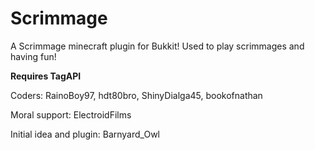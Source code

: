 Scrimmage
=====
A Scrimmage minecraft plugin for Bukkit! Used to play scrimmages and having fun!

__Requires TagAPI__

Coders: RainoBoy97, hdt80bro, ShinyDialga45, bookofnathan

Moral support: ElectroidFilms

Initial idea and plugin: Barnyard_Owl
